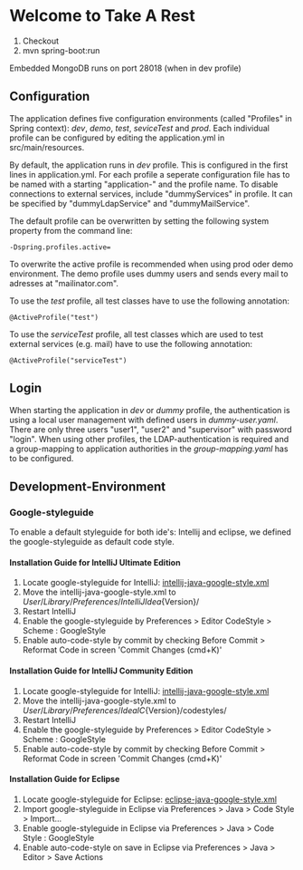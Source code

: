# Welcome to **T**ake **A** **R**est

1. Checkout
2. mvn spring-boot:run

Embedded MongoDB runs on port 28018 (when in dev profile)

## Configuration
The application defines five configuration environments (called "Profiles" in Spring context): _dev_, _demo_, _test_, _seviceTest_ and _prod_. Each individual profile can be configured by editing the application.yml in src/main/resources.

By default, the application runs in _dev_ profile. This is configured in the first lines in application.yml. For each profile a seperate configuration file has to be named with a starting
"application-" and the profile name. To disable connections to external services, include "dummyServices" in profile. It can be specified by "dummyLdapService" and "dummyMailService".

The default profile can be overwritten by setting the following system property from the command line:

	-Dspring.profiles.active=

To overwrite the active profile is recommended when using prod oder demo environment.
The demo profile uses dummy users and sends every mail to adresses at "mailinator.com". 

To use the _test_ profile, all test classes have to use the following annotation:

	@ActiveProfile("test")

To use the _serviceTest_ profile, all test classes which are used to test external services (e.g. mail) have to use the following annotation:

	@ActiveProfile("serviceTest")

## Login

When starting the application in _dev_ or _dummy_ profile, the authentication is using a local user management with defined users in _dummy-user.yaml_.
There are only three users "user1", "user2" and "supervisor" with password "login". When using other profiles, the LDAP-authentication is required and a group-mapping to application authorities in the _group-mapping.yaml_ has to be configured.


## Development-Environment

### Google-styleguide
To enable a default styleguide for both ide's: Intellij and eclipse,
we defined the google-styleguide as default code style.

#### Installation Guide for **IntelliJ Ultimate Edition**
1. Locate google-styleguide for IntelliJ: [intellij-java-google-style.xml](http://stash.maredit.net/projects/COM/repos/hireme/browse/readme-sources/intellij-java-google-style.xml?raw)
2. Move the intellij-java-google-style.xml to ${User}/Library/Preferences/IntelliJIdea${Version}/
3. Restart IntelliJ
4. Enable the google-styleguide by Preferences >  Editor CodeStyle > Scheme : GoogleStyle
5. Enable auto-code-style by commit by checking Before Commit > Reformat Code in screen 'Commit Changes (cmd+K)'

#### Installation Guide for **IntelliJ Community Edition**
1. Locate google-styleguide for IntelliJ: [intellij-java-google-style.xml](http://stash.maredit.net/projects/COM/repos/hireme/browse/readme-sources/intellij-java-google-style.xml?raw)
2. Move the intellij-java-google-style.xml to ${User}/Library/Preferences/IdeaIC${Version}/codestyles/
3. Restart IntelliJ
4. Enable the google-styleguide by Preferences >  Editor CodeStyle > Scheme : GoogleStyle
5. Enable auto-code-style by commit by checking Before Commit > Reformat Code in screen 'Commit Changes (cmd+K)'

#### Installation Guide for **Eclipse**
1. Locate google-styleguide for Eclipse: [eclipse-java-google-style.xml](http://stash.maredit.net/projects/COM/repos/hireme/browse/readme-sources/eclipse-java-google-style.xml?raw)
2. Import google-styleguide in Eclipse via Preferences > Java > Code Style > Import...
3. Enable google-styleguide in Eclipse via Preferences > Java > Code Style : GoogleStyle
4. Enable auto-code-style on save in Eclipse via Preferences > Java > Editor > Save Actions